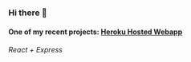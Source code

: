 ### Hi there 👋

#### One of my recent projects: [Heroku Hosted Webapp](https://potatodex-combined.herokuapp.com/) 

###### React + Express
